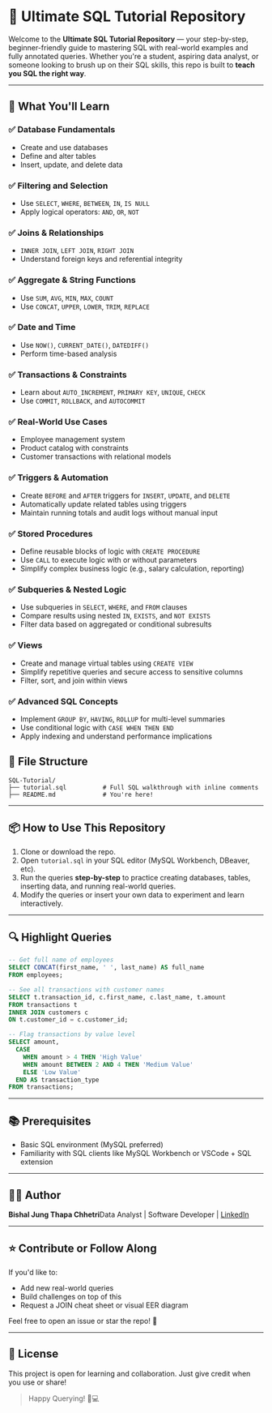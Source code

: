 # 📘 Ultimate SQL Tutorial Repository

Welcome to the **Ultimate SQL Tutorial Repository** — your step-by-step, beginner-friendly guide to mastering SQL with real-world examples and fully annotated queries. Whether you're a student, aspiring data analyst, or someone looking to brush up on their SQL skills, this repo is built to **teach you SQL the right way**.

---

## 🚀 What You'll Learn

### ✅ Database Fundamentals

- Create and use databases
- Define and alter tables
- Insert, update, and delete data

### ✅ Filtering and Selection

- Use `SELECT`, `WHERE`, `BETWEEN`, `IN`, `IS NULL`
- Apply logical operators: `AND`, `OR`, `NOT`

### ✅ Joins & Relationships

- `INNER JOIN`, `LEFT JOIN`, `RIGHT JOIN`
- Understand foreign keys and referential integrity

### ✅ Aggregate & String Functions

- Use `SUM`, `AVG`, `MIN`, `MAX`, `COUNT`
- Use `CONCAT`, `UPPER`, `LOWER`, `TRIM`, `REPLACE`

### ✅ Date and Time

- Use `NOW()`, `CURRENT_DATE()`, `DATEDIFF()`
- Perform time-based analysis


### ✅ Transactions & Constraints

- Learn about `AUTO_INCREMENT`, `PRIMARY KEY`, `UNIQUE`, `CHECK`
- Use `COMMIT`, `ROLLBACK`, and `AUTOCOMMIT`

### ✅ Real-World Use Cases

- Employee management system
- Product catalog with constraints
- Customer transactions with relational models

### ✅ Triggers & Automation

- Create `BEFORE` and `AFTER` triggers for `INSERT`, `UPDATE`, and `DELETE`
- Automatically update related tables using triggers
- Maintain running totals and audit logs without manual input

### ✅ Stored Procedures

- Define reusable blocks of logic with `CREATE PROCEDURE`
- Use `CALL` to execute logic with or without parameters
- Simplify complex business logic (e.g., salary calculation, reporting)

### ✅ Subqueries & Nested Logic

- Use subqueries in `SELECT`, `WHERE`, and `FROM` clauses
- Compare results using nested `IN`, `EXISTS`, and `NOT EXISTS`
- Filter data based on aggregated or conditional subresults

### ✅ Views

- Create and manage virtual tables using `CREATE VIEW`
- Simplify repetitive queries and secure access to sensitive columns
- Filter, sort, and join within views

### ✅ Advanced SQL Concepts

- Implement `GROUP BY`, `HAVING`, `ROLLUP` for multi-level summaries
- Use conditional logic with `CASE WHEN THEN END`
- Apply indexing and understand performance implications


## 📂 File Structure

```
SQL-Tutorial/
├── tutorial.sql          # Full SQL walkthrough with inline comments
├── README.md             # You're here!
```

---

## 📦 How to Use This Repository

1. Clone or download the repo.
2. Open `tutorial.sql` in your SQL editor (MySQL Workbench, DBeaver, etc).
3. Run the queries **step-by-step** to practice creating databases, tables, inserting data, and running real-world queries.
4. Modify the queries or insert your own data to experiment and learn interactively.

---

## 🔍 Highlight Queries

```sql
-- Get full name of employees
SELECT CONCAT(first_name, ' ', last_name) AS full_name
FROM employees;

-- See all transactions with customer names
SELECT t.transaction_id, c.first_name, c.last_name, t.amount
FROM transactions t
INNER JOIN customers c
ON t.customer_id = c.customer_id;

-- Flag transactions by value level
SELECT amount,
  CASE
    WHEN amount > 4 THEN 'High Value'
    WHEN amount BETWEEN 2 AND 4 THEN 'Medium Value'
    ELSE 'Low Value'
  END AS transaction_type
FROM transactions;
```

---

## 📚 Prerequisites

- Basic SQL environment (MySQL preferred)
- Familiarity with SQL clients like MySQL Workbench or VSCode + SQL extension

---

## 👨‍💻 Author

**Bishal Jung Thapa Chhetri**Data Analyst | Software Developer | [LinkedIn](https://www.linkedin.com/in/bishal-jung23/)

---

## ⭐️ Contribute or Follow Along

If you'd like to:

- Add new real-world queries
- Build challenges on top of this
- Request a JOIN cheat sheet or visual EER diagram

Feel free to open an issue or star the repo! 🚀

---

## 📌 License

This project is open for learning and collaboration. Just give credit when you use or share!

> Happy Querying! 🧠💻
